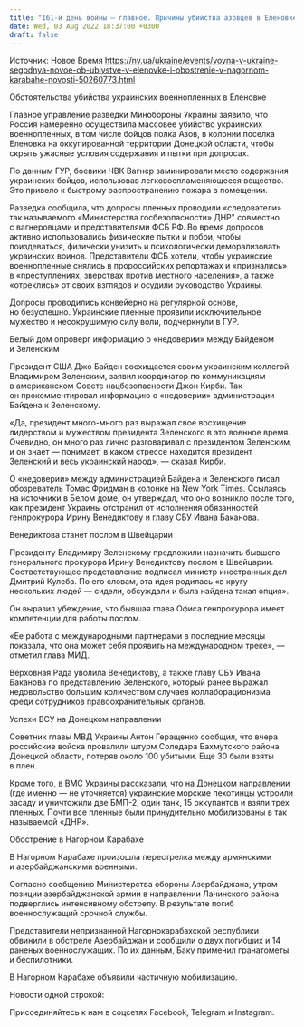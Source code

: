 ```yaml
---
title: "161-й день войны — главное. Причины убийства азовцев в Еленовке, новая должность для Венедиктовой, обострение в Нагорном Карабахе"
date: Wed, 03 Aug 2022 18:37:00 +0300
draft: false
---
```

Источник: Новое Время https://nv.ua/ukraine/events/voyna-v-ukraine-segodnya-novoe-ob-ubiystve-v-elenovke-i-obostrenie-v-nagornom-karabahe-novosti-50260773.html


Обстоятельства убийства украинских военнопленных в Еленовке

Главное управление разведки Минобороны Украины заявило, что Россия намеренно осуществила массовее убийство украинских военнопленных, в том числе бойцов полка Азов, в колонии поселка Еленовка на оккупированной территории Донецкой области, чтобы скрыть ужасные условия содержания и пытки при допросах.

По данным ГУР, боевики ЧВК Вагнер заминировали место содержания украинских бойцов, использовав легковоспламеняющееся вещество. Это привело к быстрому распространению пожара в помещении.

Разведка сообщила, что допросы пленных проводили «следователи» так называемого «Министерства госбезопасности» ДНР" совместно с вагнеровцами и представителями ФСБ РФ. Во время допросов активно использовались физические пытки и побои, чтобы поиздеваться, физически унизить и психологически деморализовать украинских воинов. Представители ФСБ хотели, чтобы украинские военнопленные снялись в пророссийских репортажах и «признались» в «преступлениях, зверствах против местного населения», а также «отреклись» от своих взглядов и осудили руководство Украины.

 Допросы проводились конвейерно на регулярной основе, но безуспешно. Украинские пленные проявили исключительное мужество и несокрушимую силу воли, подчеркнули в ГУР.

Белый дом опроверг информацию о «недоверии» между Байденом и Зеленским

Президент США Джо Байден восхищается своим украинским коллегой Владимиром Зеленским, заявил координатор по коммуникациям в американском Совете нацбезопасности Джон Кирби. Так он прокомментировал информацию о «недоверии» администрации Байдена к Зеленскому.

«Да, президент много-много раз выражал свое восхищение лидерством и мужеством президента Зеленского в это военное время. Очевидно, он много раз лично разговаривал с президентом Зеленским, и он знает — понимает, в каком стрессе находится президент Зеленский и весь украинский народ», — сказал Кирби.

О «недоверии» между администрацией Байдена и Зеленского писал обозреватель Томас Фридман в колонке на New York Times. Ссылаясь на источники в Белом доме, он утверждал, что оно возникло после того, как президент Украины отстранил от исполнения обязанностей генпрокурора Ирину Венедиктову и главу СБУ Ивана Баканова.

Венедиктова станет послом в Швейцарии

Президенту Владимиру Зеленскому предложили назначить бывшего генерального прокурора Ирину Венедиктову послом в Швейцарии. Соответствующее представление подписал министр иностранных дел Дмитрий Кулеба. По его словам, эта идея родилась «в кругу нескольких людей — сидели, обсуждали и была найдена такая опция».

Он выразил убеждение, что бывшая глава Офиса генпрокурора имеет компетенции для работы послом.

«Ее работа с международными партнерами в последние месяцы показала, что она может себя проявить на международном треке», — отметил глава МИД.

Верховная Рада уволила Венедиктову, а также главу СБУ Ивана Баканова по представлению Зеленского, который ранее выражал недовольство большим количеством случаев коллаборационизма среди сотрудников правоохранительных органов.

Успехи ВСУ на Донецком направлении

Советник главы МВД Украины Антон Геращенко сообщил, что вчера российские войска провалили штурм Соледара Бахмутского района Донецкой области, потеряв около 100 убитыми. Еще 30 были взяты в плен.

Кроме того, в ВМС Украины рассказали, что на Донецком направлении (где именно — не уточняется) украинские морские пехотинцы устроили засаду и уничтожили две БМП-2, один танк, 15 оккупантов и взяли трех пленных. Почти все пленные были принудительно мобилизованы в так называемой «ДНР».

Обострение в Нагорном Карабахе

В Нагорном Карабахе произошла перестрелка между армянскими и азербайджанскими военными.

Согласно сообщению Министерства обороны Азербайджана, утром позиции азербайджанской армии в направлении Лачинского района подверглись интенсивному обстрелу. В результате погиб военнослужащий срочной службы.

Представители непризнанной Нагорнокарабахской республики обвинили в обстреле Азербайджан и сообщили о двух погибших и 14 раненых военнослужащих. По их данным, Баку применил гранатометы и беспилотники.

В Нагорном Карабахе объявили частичную мобилизацию.

Новости одной строкой:

Присоединяйтесь к нам в соцсетях Facebook, Telegram и Instagram.
